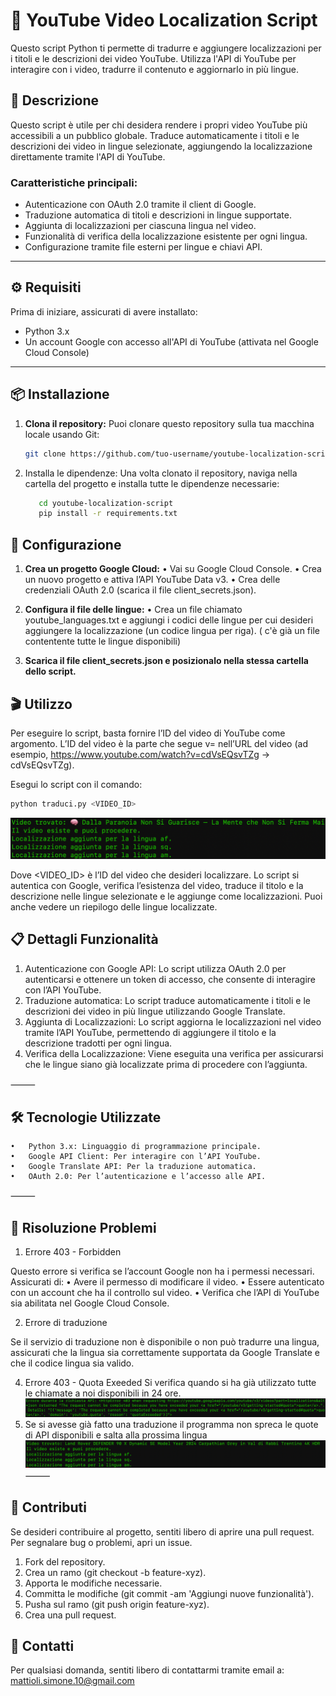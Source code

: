 # 🎥 YouTube Video Localization Script

Questo script Python ti permette di tradurre e aggiungere localizzazioni per i titoli e le descrizioni dei video YouTube. Utilizza l'API di YouTube per interagire con i video, tradurre il contenuto e aggiornarlo in più lingue.

## 📝 Descrizione

Questo script è utile per chi desidera rendere i propri video YouTube più accessibili a un pubblico globale. Traduce automaticamente i titoli e le descrizioni dei video in lingue selezionate, aggiungendo la localizzazione direttamente tramite l'API di YouTube.

### Caratteristiche principali:
- Autenticazione con OAuth 2.0 tramite il client di Google.
- Traduzione automatica di titoli e descrizioni in lingue supportate.
- Aggiunta di localizzazioni per ciascuna lingua nel video.
- Funzionalità di verifica della localizzazione esistente per ogni lingua.
- Configurazione tramite file esterni per lingue e chiavi API.

---

## ⚙️ Requisiti

Prima di iniziare, assicurati di avere installato:

- Python 3.x
- Un account Google con accesso all'API di YouTube (attivata nel Google Cloud Console)

---

## 📦 Installazione

1. **Clona il repository:**
   Puoi clonare questo repository sulla tua macchina locale usando Git:
   ```bash
   git clone https://github.com/tuo-username/youtube-localization-script.git

2.	Installa le dipendenze:
    Una volta clonato il repository, naviga nella cartella del progetto e installa tutte le dipendenze necessarie:
     ```bash
        cd youtube-localization-script
        pip install -r requirements.txt

## 🚀 Configurazione
1.	**Crea un progetto Google Cloud:**
    •	Vai su Google Cloud Console.
    •	Crea un nuovo progetto e attiva l’API YouTube Data v3.
    •	Crea delle credenziali OAuth 2.0 (scarica il file client_secrets.json).
	
2.	**Configura il file delle lingue:**
	•	Crea un file chiamato youtube_languages.txt e aggiungi i codici delle lingue per cui desideri aggiungere la localizzazione (un codice lingua per riga). ( c'è già un file contentente tutte le lingue disponibili)
    
3.	**Scarica il file client_secrets.json e posizionalo nella stessa cartella dello script.**

## 🎬 Utilizzo

Per eseguire lo script, basta fornire l’ID del video di YouTube come argomento. L’ID del video è la parte che segue v= nell’URL del video (ad esempio, https://www.youtube.com/watch?v=cdVsEQsvTZg → cdVsEQsvTZg).

Esegui lo script con il comando:
```bash
python traduci.py <VIDEO_ID>
```

![Esempio corretto di funzionamento](IMG/corretto.png)

Dove <VIDEO_ID> è l’ID del video che desideri localizzare.
Lo script si autentica con Google, verifica l’esistenza del video, traduce il titolo e la descrizione nelle lingue selezionate e le aggiunge come localizzazioni. Puoi anche vedere un riepilogo delle lingue localizzate.

## 📋 Dettagli Funzionalità
1.	Autenticazione con Google API:
    Lo script utilizza OAuth 2.0 per autenticarsi e ottenere un token di accesso, che consente di interagire con l’API YouTube.
2.	Traduzione automatica:
    Lo script traduce automaticamente i titoli e le descrizioni dei video in più lingue utilizzando Google Translate.
3.	Aggiunta di Localizzazioni:
    Lo script aggiorna le localizzazioni nel video tramite l’API YouTube, permettendo di aggiungere il titolo e la descrizione tradotti per ogni lingua.
4.	Verifica della Localizzazione:
    Viene eseguita una verifica per assicurarsi che le lingue siano già localizzate prima di procedere con l’aggiunta.

⸻

## 🛠️ Tecnologie Utilizzate
	•	Python 3.x: Linguaggio di programmazione principale.
	•	Google API Client: Per interagire con l’API YouTube.
	•	Google Translate API: Per la traduzione automatica.
	•	OAuth 2.0: Per l’autenticazione e l’accesso alle API.

⸻

## 🔧 Risoluzione Problemi

1. Errore 403 - Forbidden

Questo errore si verifica se l’account Google non ha i permessi necessari. Assicurati di:
	•	Avere il permesso di modificare il video.
	•	Essere autenticato con un account che ha il controllo sul video.
	•	Verifica che l’API di YouTube sia abilitata nel Google Cloud Console.

2. Errore di traduzione

Se il servizio di traduzione non è disponibile o non può tradurre una lingua, assicurati che la lingua sia correttamente supportata da Google Translate e che il codice lingua sia valido.

4. Errore 403 - Quota Exeeded
   Si verifica quando si ha già utilizzato tutte le chiamate a noi disponibili in 24 ore.
   ![da terminale](IMG/limite.png)
5. Se si avesse già fatto una traduzione il programma non spreca le quote di API disponibili e salta alla prossima lingua![screen](IMG/se%20già%20fatto.png)
⸻

## 📄 Contributi

Se desideri contribuire al progetto, sentiti libero di aprire una pull request. Per segnalare bug o problemi, apri un issue.
1.	Fork del repository.
2.	Crea un ramo (git checkout -b feature-xyz).
3.	Apporta le modifiche necessarie.
4.	Committa le modifiche (git commit -am 'Aggiungi nuove funzionalità').
5.	Pusha sul ramo (git push origin feature-xyz).
6.	Crea una pull request.

## 📧 Contatti

Per qualsiasi domanda, sentiti libero di contattarmi tramite email a: mattioli.simone.10@gmail.com